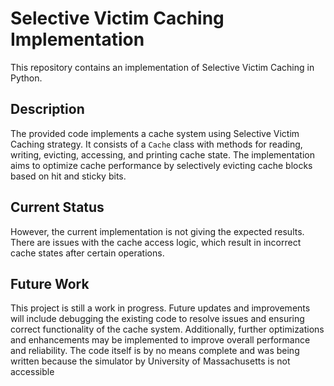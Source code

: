 # Selective Victim Caching Implementation

This repository contains an implementation of Selective Victim Caching in Python.

## Description

The provided code implements a cache system using Selective Victim Caching strategy. It consists of a `Cache` class with methods for reading, writing, evicting, accessing, and printing cache state. The implementation aims to optimize cache performance by selectively evicting cache blocks based on hit and sticky bits.

## Current Status

However, the current implementation is not giving the expected results. There are issues with the cache access logic, which result in incorrect cache states after certain operations.

## Future Work

This project is still a work in progress. Future updates and improvements will include debugging the existing code to resolve issues and ensuring correct functionality of the cache system. Additionally, further optimizations and enhancements may be implemented to improve overall performance and reliability.
The code itself is by no means complete and was being written because the simulator by University of Massachusetts is not accessible


